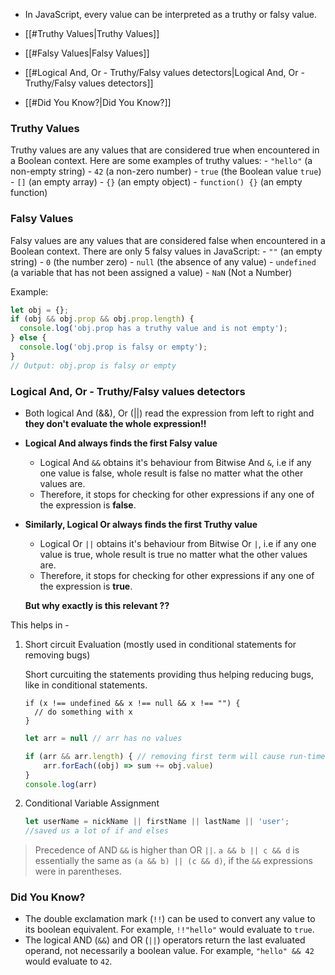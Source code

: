 - In JavaScript, every value can be interpreted as a truthy or falsy value. 

- [[#Truthy Values|Truthy Values]]
- [[#Falsy Values|Falsy Values]]
- [[#Logical And, Or - Truthy/Falsy values detectors|Logical And, Or - Truthy/Falsy values detectors]]
- [[#Did You Know?|Did You Know?]]
### Truthy Values

Truthy values are any values that are considered true when encountered in a Boolean context. Here are some examples of truthy values:
	-   `"hello"` (a non-empty string)
	-   `42` (a non-zero number)
	-   `true` (the Boolean value `true`)
	-   `[]` (an empty array)
	-   `{}` (an empty object)
	-   `function() {}` (an empty function)

### Falsy Values

Falsy values are any values that are considered false when encountered in a Boolean context. There are only 5 falsy values in JavaScript:
	-   `""` (an empty string)
	-   `0` (the number zero)
	-   `null` (the absence of any value)
	-   `undefined` (a variable that has not been assigned a value)
	-   `NaN` (Not a Number)

Example:
```js
let obj = {};
if (obj && obj.prop && obj.prop.length) {
  console.log('obj.prop has a truthy value and is not empty');
} else {
  console.log('obj.prop is falsy or empty');
}
// Output: obj.prop is falsy or empty
```

### Logical And, Or - Truthy/Falsy values detectors

- Both logical And (&&), Or (||) read the expression from left to right and **they don't evaluate the whole expression!!**

- **Logical And always finds the first Falsy value**
	
    -  Logical And `&&` obtains it's behaviour from Bitwise And `&`, i.e if any one value is false, whole result is false no matter what the other values are.
    - Therefore, it stops for checking for other expressions if any one of the expression is **false**.

- **Similarly, Logical Or always finds the first Truthy value**
	
    -  Logical Or `||` obtains it's behaviour from Bitwise Or `|`, i.e if any one value is true, whole result is true no matter what the other values are.
    - Therefore, it stops for checking for other expressions if any one of the expression is **true**.

	**But why exactly is this relevant ??**

This helps in - 

1. Short circuit Evaluation (mostly used in conditional statements for removing bugs)
	
	Short curcuiting the statements providing thus helping reducing bugs, like in conditional statements.
	```
	if (x !== undefined && x !== null && x !== "") {
	  // do something with x
	}
	```
	
	```js
	let arr = null // arr has no values
	
	if (arr && arr.length) { // removing first term will cause run-time error!!
		arr.forEach((obj) => sum += obj.value)
	}
	console.log(arr)
	```

2. Conditional Variable Assignment
	```js
	let userName = nickName || firstName || lastName || 'user';
	//saved us a lot of if and elses
	```

> Precedence of AND `&&` is higher than OR `||`.
>  `a && b || c && d` is essentially the same as `(a && b) || (c && d)`, if the `&&` expressions were in parentheses.

### Did You Know?

-   The double exclamation mark (`!!`) can be used to convert any value to its boolean equivalent. For example, `!!"hello"` would evaluate to `true`.
-   The logical AND (`&&`) and OR (`||`) operators return the last evaluated operand, not necessarily a boolean value. For example, `"hello" && 42` would evaluate to `42`.
